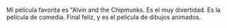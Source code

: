  Mi película favorita es "Alvin and the Chipmunks. Es el muy divertidad. Es la película de comedia. Final feliz, y es el pelicula de dibujos animados. 